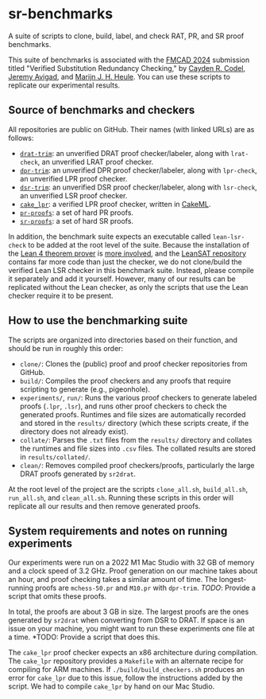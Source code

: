 # sr-benchmarks

A suite of scripts to clone, build, label, and check RAT, PR, and SR proof benchmarks.

This suite of benchmarks is associated with the [FMCAD 2024](https://fmcad.org/FMCAD24/) submission titled
"Verified Substitution Redundancy Checking,"
by [Cayden R. Codel](https://crcodel.com), [Jeremy Avigad](https://www.andrew.cmu.edu/user/avigad/), and [Marijn J. H. Heule](https://www.cs.cmu.edu/~mheule/).
You can use these scripts to replicate our experimental results.

## Source of benchmarks and checkers

All repositories are public on GitHub.
Their names (with linked URLs) are as follows:
- [`drat-trim`](https://github.com/marijnheule/drat-trim): an unverified DRAT proof checker/labeler,
along with `lrat-check`, an unverified LRAT proof checker.
- [`dpr-trim`](https://github.com/marijnheule/dpr-trim): an unverified DPR proof checker/labeler,
along with `lpr-check`, an unverified LPR proof checker.
- [`dsr-trim`](https://github.com/ccodel/dsr-trim): an unverified DSR proof checker/labeler,
along with `lsr-check`, an unverified LSR proof checker.
- [`cake_lpr`](https://github.com/tanyongkiam/cake_lpr): a verified LPR proof checker, written in [CakeML](https://cakeml.org/).
- [`pr-proofs`](https://github.com/marijnheule/pr-proofs): a set of hard PR proofs.
- [`sr-proofs`](https://github.com/marijnheule/sr-proofs): a set of hard SR proofs.

In addition, the benchmark suite expects an executable called `lean-lsr-check` to be added at the root level of the suite.
Because the installation of the [Lean 4 theorem prover](https://lean-lang.org/) is [more involved](https://lean-lang.org/lean4/doc/quickstart.html),
and the [LeanSAT repository](https://github.com/JamesGallicchio/LeanSAT) contains far more code than just the checker,
we do not clone/build the verified Lean LSR checker in this benchmark suite.
Instead, please compile it separately and add it yourself.
However, many of our results can be replicated without the Lean checker, as only the scripts that use the Lean checker require it to be present.

## How to use the benchmarking suite

The scripts are organized into directories based on their function, and should be run in roughly this order:
- `clone/`: Clones the (public) proof and proof checker repositories from GitHub.
- `build/`: Compiles the proof checkers and any proofs that require scripting to generate (e.g., pigeonhole).
- `experiments/`, `run/`: Runs the various proof checkers to generate labeled proofs (`.lpr`, `.lsr`),
and runs other proof checkers to check the generated proofs. Runtimes and file sizes are automatically recorded and stored in the `results/` directory (which these scripts create, if the directory does not already exist).
- `collate/`: Parses the `.txt` files from the `results/` directory and collates the runtimes and file sizes into `.csv` files. The collated results are stored in `results/collated/`.
- `clean/`: Removes compiled proof checkers/proofs, particularly the large DRAT proofs generated by `sr2drat`.

At the root level of the project are the scripts `clone_all.sh`, `build_all.sh`, `run_all.sh`, and `clean_all.sh`.
Running these scripts in this order will replicate all our results and then remove generated proofs.

## System requirements and notes on running experiments

Our experiments were run on a 2022 M1 Mac Studio with 32 GB of memory and a clock speed of 3.2 GHz.
Proof generation on our machine takes about an hour,
and proof checking takes a similar amount of time.
The longest-running proofs are `mchess-50.pr` and `M10.pr` with `dpr-trim`.
*TODO*: Provide a script that omits these proofs.

In total, the proofs are about 3 GB in size.
The largest proofs are the ones generated by `sr2drat` when converting from DSR to DRAT.
If space is an issue on your machine, you might want to run these experiments one file at a time.
*TODO: Provide a script that does this.

The `cake_lpr` proof checker expects an x86 architecture during compilation.
The `cake_lpr` repository provides a `Makefile` with an alternate recipe for compiling for ARM machines.
If `./build/build_checkers.sh` produces an error for `cake_lpr` due to this issue, follow the instructions added by the script.
We had to compile `cake_lpr` by hand on our Mac Studio.